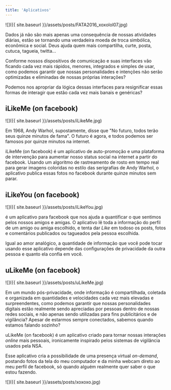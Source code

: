 ```yaml
---
title: 'Aplicativos'
---
```

![]({{ site.baseurl }}/assets/posts/FATA2016_xoxolol07.jpg)

Dados já não são mais apenas uma consequência de nossas atividades diárias, estão se tornando uma verdadeira moeda de troca simbólica, econômica e social. Deus ajuda quem mais compartilha, curte, posta, cutuca, tagueia, twitta...

Conforme nossos dispositivos de comunicação e suas interfaces vão ficando cada vez mais rápidos, menores, integrados e simples de usar, como podemos garantir que nossas personalidades e intenções não serão optimizadas e eliminadas de nossas próprias interações?

Podemos nos apropriar da lógica dessas interfaces para resignificar essas formas de interagir que estão cada vez mais banais e genéricas?

## iLikeMe (on facebook)

![]({{ site.baseurl }}/assets/posts/iLikeMe.jpg)

Em 1968, Andy Warhol, supostamente, disse que "No futuro, todos terão seus quinze minutos de fama". O futuro é agora, e todos podemos ser famosos por quinze minutos na internet.

iLikeMe (on facebook) é um aplicativo de auto-promoção e uma plataforma de intervenção para aumentar nosso status social na internet a partir do facebook. Usando um algoritmo de rastreamento de rosto em tempo real para gerar imagens coloridas no estilo das serigrafias de Andy Warhol, o aplicativo publica essas fotos no facebook durante quinze minutos sem parar.

## iLikeYou (on facebook)

![]({{ site.baseurl }}/assets/posts/iLikeYou.jpg)

é um aplicativo para facebook que nos ajuda a quantificar o que sentimos pelos nossos amigos e amigas. O aplicativo lê toda a informação do perfil de um amigo ou amiga escolhido, e tenta dar <i>Like</i> em todoso os posts, fotos e comentários publicados ou tagueados pela pessoa escolhida.

Igual ao amor analógico, a quantidade de informação que você pode tocar usando esse aplicativo depende das configurações de privacidade da outra pessoa e quanto ela confia em você.

## uLikeMe (on facebook)

![]({{ site.baseurl }}/assets/posts/uLikeMe.jpg)

Em um mundo pós-privacidade, onde informação é compartilhada, coletada e organizada em quantidades e velocidades cada vez mais elevadas e surpreendentes, como podemos garantir que nossas personalidades digitais estão realmente sendo apreciadas por pessoas dentro de nossas redes sociais, e não apenas sendo utilizadas para fins publicitários e de vigilância? Apesar de estarmos sempre conectados, sabemos quando estamos falando sozinho?

uLikeMe (on facebook) é um aplicativo criado para tornar nossas interações <i>online</i> mais pessoais, ironicamente inspirado pelos sistemas de vigilância usados pela NSA.

Esse aplicativo cria a possibilidade de uma presença virtual <i>on-demand</i>, postando fotos da tela do meu computador e da minha webcam direto ao meu perfil de facebook, só quando alguém realmente quer saber o que estou fazendo.

![]({{ site.baseurl }}/assets/posts/xoxoxo.jpg)
